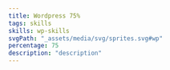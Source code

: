 ```yaml
---
title: Wordpress 75%
tags: skills
skills: wp-skills 
svgPath: "_assets/media/svg/sprites.svg#wp"
percentage: 75
description: "description"
---
```


 

